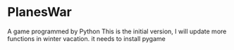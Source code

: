 # PlanesWar
A game programmed by Python
This is the initial version, I will update more functions in winter vacation.
it needs to install pygame
